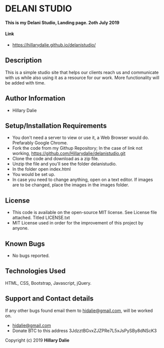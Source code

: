 # DELANI STUDIO

#### This is my Delani Studio, Landing page. 2oth July 2019

#### Link
* https://hillarydalie.github.io/delanistudio/

## Description
This is a simple studio site that helps our clients reach us and communicate with us while also using it as a resource for our work.
More functionality will be added with time.

## Author Information
* Hillary Dalie

## Setup/Installation Requirements
* You don't need a server to view or use it, a Web Browser would do. Prefarably Google Chrome. 
* Fork the code from my Githup Repository; In the case of link not working, https://github.com/Hillarydalie/delanistudio.git 
* Clone the code and download as a zip file.
* Unzip the file and you'll see the folder delanistudio.
* In the folder open index.html 
* You would be set up.
* In case you need to change anything, open on a text editor. If images are to be changed, place the images in the images folder.

## License
* This code is available on the open-source MIT license. See License file attached. Titled LICENSE.txt
* MIT License used in order for the improvement of this project by anyone.

## Known Bugs
* No bugs reported.

## Technologies Used
HTML, CSS, Bootstrap, Javascript, jQuery.

## Support and Contact details
If any other bugs found email them to hidalie@gmail.com, will be worked on. 
* hidalie@gmail.com
* Donate BTC to this address 3JdzztBGvxZJZPRe7L5xJsPySBy8dNScK3 

Copyright (c) 2019 **Hillary Dalie**